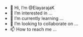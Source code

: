 - 👋 Hi, I’m @ElayarajaK
- 👀 I’m interested in ...
- 🌱 I’m currently learning ...
- 💞️ I’m looking to collaborate on ...
- 📫 How to reach me ...

<!---
ElayarajaK/ElayarajaK is a ✨ special ✨ repository because its `README.md` (this file) appears on your GitHub profile.
You can click the Preview link to take a look at your changes.
--->
